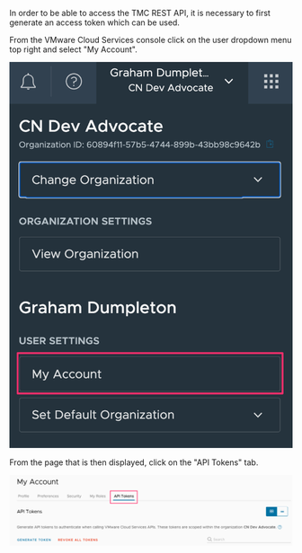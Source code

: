In order to be able to access the TMC REST API, it is necessary to first generate an access token which can be used.

From the VMware Cloud Services console click on the user dropdown menu top right and select "My Account".

![](vmware-cloud-services-menu.png)

From the page that is then displayed, click on the "API Tokens" tab.

![](vmware-cloud-services-api-token.png)
